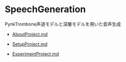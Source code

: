 # SpeechGeneration

PynkTrombone声道モデルと深層モデルを用いた音声生成

- [AboutProject.md](/AboutProject.md)

- [SetupProject.md](/SetupProject.md)

- [ExperimentProject.md](/ExperimentProject.md)
